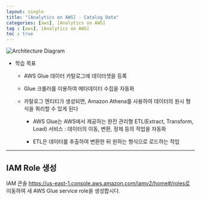 ```yaml
---
layout: single
title: "[Analytics on AWS] - Catalog Data"
categories: [aws], [Analytics on AWS]
tag : [aws], [Analytics on AWS]
toc : true
---
```


![Architecture Diagram](https://static.us-east-1.prod.workshops.aws/public/9b2d1982-fdcf-4207-ba26-71a458796115/static/images/catalog.png?classes=shadow)

- 학습 목표

  - AWS Glue 데이터 카탈로그에 데이터셋을 등록

  - Glue 크롤러를 이용하여 메타데이터 수집을 자동화

  - 카탈로그 엔티티가 생성되면, Amazon Athena를 사용하여 데이터의 원시 형식을 쿼리할 수 있게 된다

    - AWS Glue는 AWS에서 제공하는 완전 관리형 ETL(Extract, Transform, Load) 서비스 : 데이터의 이동, 변환, 정제 등의 작업을 자동화

    - ETL은 데이터를 추출하여 변환한 뒤 원하는 형식으로 로드하는 작업

---

## IAM Role 생성

IAM 콘솔 https://us-east-1.console.aws.amazon.com/iamv2/home#/roles로 이동하여 새 AWS Glue service role을 생성합시다.